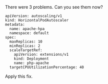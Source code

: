 There were 3 problems. Can you see them now?

```
apiVersion: autoscaling/v1
kind: HorizontalPodAutoscaler
metadata:
  name: apache-hpa
  namespace: default
spec:
  maxReplicas: 10
  minReplicas: 2
  scaleTargetRef:
    apiVersion: extensions/v1
    kind: Deployment
    name: php-apache
  targetCPUUtilizationPercentage: 40
```
Apply this fix.